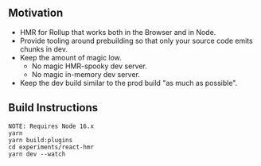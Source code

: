 ## Motivation

- HMR for Rollup that works both in the Browser and in Node.
- Provide tooling around prebuilding so that only your source code emits chunks in dev.
- Keep the amount of magic low.
  - No magic HMR-spooky dev server.
  - No magic in-memory dev server.
- Keep the dev build similar to the prod build "as much as possible".

## Build Instructions
```
NOTE: Requires Node 16.x
yarn 
yarn build:plugins
cd experiments/react-hmr
yarn dev --watch
```
